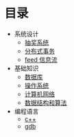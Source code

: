 # 目录

- 系统设计
  - [抽奖系统](system_design/luckydraw.md)
  - [分布式事务](system_design/distributed_transaction.md)
  - [feed 信息流](system_design/feed.md)
- 基础知识
  - [数据库](fundamental/db.md)
  - [操作系统](fundamental/os.md)
  - [计算机网络](fundamental/network.md)
  - [数据结构和算法](fundamental/data_structure_algorithm.md)
- 编程语言
  - [c++](langguage/cpp.md)
  - [gdb](langguage/gdb.md)
